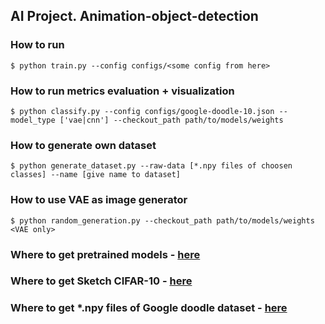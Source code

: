 ## AI Project. Animation-object-detection
### How to run
```shell
$ python train.py --config configs/<some config from here>
```

### How to run metrics evaluation + visualization
```shell
$ python classify.py --config configs/google-doodle-10.json --model_type ['vae|cnn'] --checkout_path path/to/models/weights 
```

### How to generate own dataset
```shell
$ python generate_dataset.py --raw-data [*.npy files of choosen classes] --name [give name to dataset]
```

### How to use VAE as image generator
```shell
$ python random_generation.py --checkout_path path/to/models/weights <VAE only>
```


### Where to get pretrained models - [here](https://drive.google.com/drive/folders/1P2zstNKqi1ut_D2emHOwIYmfynfTA-U9?usp=sharing)

### Where to get Sketch CIFAR-10 - [here](https://drive.google.com/file/d/1xEjIIR35wmcwdwiYjAmfVob1ParS2a3g/view?usp=sharing)

### Where to get *.npy files of Google doodle dataset - [here](https://console.cloud.google.com/storage/browser/quickdraw_dataset/full/numpy_bitmap;tab=objects?prefix=&forceOnObjectsSortingFiltering=true)
